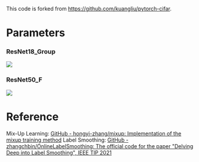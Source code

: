 This code is forked from https://github.com/kuangliu/pytorch-cifar.

# Parameters
### ResNet18_Group
![](https://s1.vika.cn/space/2022/11/22/cb42a9b784444c179fa8e7d09720931f)

### ResNet50_F
![](https://s1.vika.cn/space/2022/11/23/64c7a49b9bb845e8888f1d26a69d025a)


# Reference
Mix-Up Learning: [GitHub - hongyi-zhang/mixup: Implementation of the mixup training method](https://github.com/hongyi-zhang/mixup)
Label Smoothing: [GitHub - zhangchbin/OnlineLabelSmoothing: The official code for the paper "Delving Deep into Label Smoothing", IEEE TIP 2021](https://github.com/zhangchbin/OnlineLabelSmoothing)
